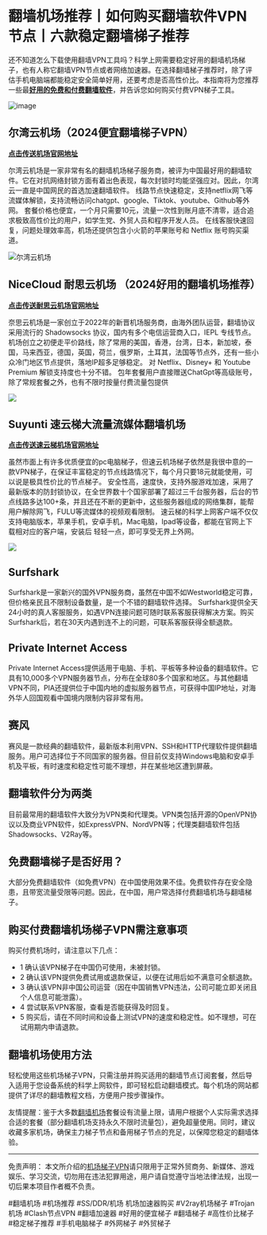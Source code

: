 # 翻墙机场推荐丨如何购买翻墙软件VPN节点丨六款稳定翻墙梯子推荐

还不知道怎么下载使用翻墙VPN工具吗？科学上网需要稳定好用的翻墙机场梯子，也有人称它翻墙VPN节点或者网络加速器。在选择翻墙梯子推荐时，除了评估手机电脑端都能稳定安全简单好用，还要考虑是否高性价比。本指南将为您推荐一些最[**好用的免费和付费翻墙软件**](https://vpntuijian.com/)，并告诉您如何购买付费VPN梯子工具。

![image](https://github.com/user-attachments/assets/707d87cd-ac21-4bcc-b4b5-aaeda54b1abd)


## 尔湾云机场（2024便宜翻墙梯子VPN）
[**点击传送机场官网地址**](https://go.1vpn.cc/ewan)

尔湾云机场是一家非常有名的翻墙机场梯子服务商，被评为中国最好用的翻墙软件。它在对抗网络封锁方面有着出色表现，每次封锁时均能坚强应对。因此，尔湾云一直是中国网民的首选加速翻墙软件。
线路节点快速稳定，支持netflix网飞等流媒体解锁，支持流畅访问chatgpt、google、Tiktok、youtube、Github等外网。
套餐价格也便宜，一个月只需要10元，流量一次性到账月底不清零，适合追求极致高性价比的用户，如学生党、外贸人员和程序开发人员。
在线客服快速回复，问题处理效率高，机场还提供包含小火箭的苹果账号和 Netflix 账号购买渠道。

![尔湾云机场](https://github.com/user-attachments/assets/db8e89cd-a504-4aae-a95b-67a9a2ac5963)


## NiceCloud 耐思云机场 （2024好用的翻墙机场推荐）
[**点击传送耐思云机场官网地址**](https://go.1vpn.cc/nisi)

奈思云机场是一家创立于2022年的新晋机场服务商，由海外团队运营，翻墙协议采用流行的 Shadowsocks 协议，国内有多个电信运营商入口，IEPL 专线节点。
机场创立之初便走平价路线，除了常用的美国，香港，台湾，日本，新加坡，泰国，马来西亚，德国，英国，荷兰，俄罗斯，土耳其，法国等节点外，还有一些小众冷门地区节点提供，落地IP超多足够稳定。
对 Netflix、Disney+ 和 Youtube Premium 解锁支持度也十分不错。
包年套餐用户直接赠送ChatGpt等高级账号，除了常规套餐之外，也有不限时按量付费流量包提供

![](https://pic.imgdb.cn/item/659bbda6871b83018a7919f2.jpg)

## Suyunti 速云梯大流量流媒体翻墙机场
[**点击传送速云梯机场官网地址**](https://go.1vpn.cc/suyu)

虽然市面上有许多优质便宜的pc电脑梯子，但速云机场梯子依然是我很中意的一款VPN梯子，在保证丰富稳定的节点线路情况下，每个月只要18元就能使用，可以说是极具性价比的节点梯子。
安全性高，速度快，支持外服游戏加速，采用了最新版本的防封锁协议，在全世界数十个国家部署了超过三千台服务器，后台的节点线路多达100+条，并且还在不断的更新中，这些服务器组成的网络集群，能帮用户解除网飞，FULU等流媒体的视频观看限制。
速云梯的科学上网客户端不仅仅支持电脑版本，苹果手机，安卓手机，Mac电脑，Ipad等设备，都能在官网上下载相对应的客户端，安装后 轻轻一点，即可享受无界上外网。

![](https://pic.imgdb.cn/item/659bbda6871b83018a7919a9.jpg)

## Surfshark
Surfshark是一家新兴的国外VPN服务商，虽然在中国不如Westworld稳定可靠，但价格亲民且不限制设备数量，是一个不错的翻墙软件选择。
Surfshark提供全天24小时的真人客服服务，如遇VPN连接问题可随时联系客服获得解决方案。购买Surfshark后，若在30天内遇到连不上的问题，可联系客服获得全额退款。

## Private Internet Access
Private Internet Access提供适用于电脑、手机、平板等多种设备的翻墙软件。它具有10,000多个VPN服务器节点，分布在全球80多个国家和地区。与其他翻墙VPN不同，PIA还提供位于中国内地的虚拟服务器节点，可获得中国IP地址，对海外华人回国观看中国境内限制内容非常有用。

## 赛风
赛风是一款经典的翻墙软件，最新版本利用VPN、SSH和HTTP代理软件提供翻墙服务。用户可选择位于不同国家的服务器。但目前仅支持Windows电脑和安卓手机及平板，有时速度和稳定性可能不理想，并在某些地区遭到屏蔽。

## 翻墙软件分为两类
目前最常用的翻墙软件大致分为VPN类和代理类。VPN类包括开源的OpenVPN协议以及商业VPN软件，如ExpressVPN、NordVPN等；代理类翻墙软件包括Shadowsocks、V2Ray等。

## 免费翻墙梯子是否好用？
大部分免费翻墙软件（如免费VPN）在中国使用效果不佳。免费软件存在安全隐患，且带宽流量受限等问题。因此，在中国，用户常选择付费翻墙机场与翻墙梯子。

## 购买付费翻墙机场梯子VPN需注意事项
购买付费机场时，请注意以下几点：
* 1 确认该VPN梯子在中国仍可使用，未被封锁。
* 2 确认该VPN提供免费试用或退款保证，以便在试用后如不满意可全额退款。
* 3 确认该VPN非中国公司运营（因在中国销售VPN违法，公司可能立即关闭且个人信息可能泄露）。
* 4 尝试联系VPN客服，查看是否能获得及时回复。
* 5 购买后，请在不同时间和设备上测试VPN的速度和稳定性。如不理想，可在试用期内申请退款。

## 翻墙机场使用方法
轻松使用这些机场梯子VPN，只需注册并购买适用的翻墙节点订阅套餐，然后导入适用于您设备系统的科学上网软件，即可轻松启动翻墙模式。每个机场的网站都提供了详尽的翻墙教程文档，方便用户按步骤操作。

友情提醒：鉴于大多数[翻墙机场](https://github.com/2025vpn/jichangtuijian)套餐设有流量上限，请用户根据个人实际需求选择合适的套餐（部分翻墙机场支持永久不限时流量包），避免超量使用。同时，建议收藏多家机场，确保主力梯子节点和备用梯子节点的充足，以保障您稳定的翻墙体验。

***
免责声明： 本文所介绍的[机场梯子VPN](https://iheikeji.com)请只限用于正常外贸商务、新媒体、游戏娱乐、学习交流，切勿用在违法犯罪用途，用户请自觉遵守当地法律法规，出现一切后果本项目作者概不负责。

#翻墙机场 #机场推荐 #SS/DDR/机场 机场加速器购买 #V2ray机场梯子 #Trojan机场 #Clash节点VPN #翻墙加速器 #好用的便宜梯子 #翻墙梯子 #高性价比梯子 #稳定梯子推荐 #手机电脑梯子 #外网梯子 #外贸梯子
